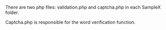 There are two php files: validation.php and captcha.php in each SampleX folder.

Captcha.php is responsible for the word verification function.


